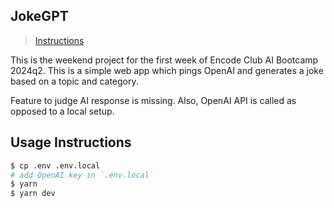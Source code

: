 ## JokeGPT
> [Instructions](https://github.com/Encode-Club-AI-Bootcamp/Generative-AI-Applications/tree/main/Lesson-08#weekend-project)

This is the weekend project for the first week of Encode Club AI Bootcamp 2024q2. This is a simple web app which pings OpenAI and generates a joke based on a topic and category.

Feature to judge AI response is missing. Also, OpenAI API is called as opposed to a local setup.

## Usage Instructions

```sh
$ cp .env .env.local
# add OpenAI key in `.env.local`
$ yarn
$ yarn dev
```